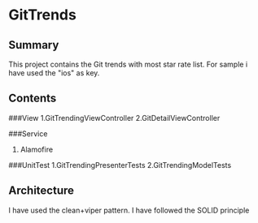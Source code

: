 # GitTrends

## Summary

This project contains the Git trends with most star rate list.
For sample i have used the "ios" as key.

## Contents
###View
1.GitTrendingViewController
2.GitDetailViewController

###Service
1. Alamofire

###UnitTest
1.GitTrendingPresenterTests
2.GitTrendingModelTests

## Architecture

I have used the clean+viper pattern.
I have followed the SOLID principle

